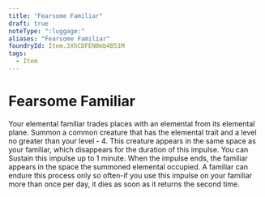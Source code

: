 ```yaml
---
title: "Fearsome Familiar"
draft: true
noteType: ":luggage:"
aliases: "Fearsome Familiar"
foundryId: Item.3XhCDFEN0mb4B51M
tags:
  - Item
---
```


# Fearsome Familiar

Your elemental familiar trades places with an elemental from its elemental plane. Summon a common creature that has the elemental trait and a level no greater than your level - 4. This creature appears in the same space as your familiar, which disappears for the duration of this impulse. You can Sustain this impulse up to 1 minute. When the impulse ends, the familiar appears in the space the summoned elemental occupied. A familiar can endure this process only so often-if you use this impulse on your familiar more than once per day, it dies as soon as it returns the second time.

